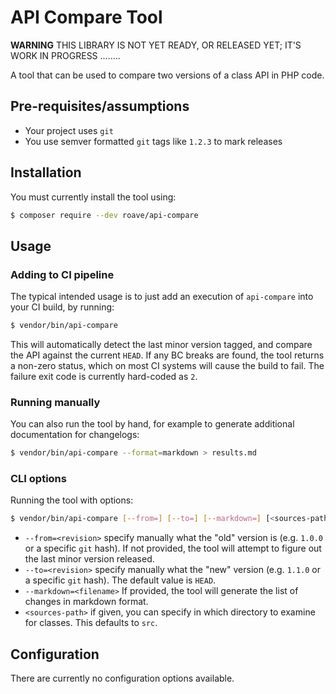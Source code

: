 # API Compare Tool

**WARNING** THIS LIBRARY IS NOT YET READY, OR RELEASED YET; IT'S WORK IN PROGRESS ........

A tool that can be used to compare two versions of a class API in PHP
code.

## Pre-requisites/assumptions

 * Your project uses `git`
 * You use semver formatted `git` tags like `1.2.3` to mark releases

## Installation

You must currently install the tool using:

```bash
$ composer require --dev roave/api-compare
```

## Usage

### Adding to CI pipeline

The typical intended usage is to just add an execution of `api-compare`
into your CI build, by running:

```bash
$ vendor/bin/api-compare
```

This will automatically detect the last minor version tagged, and
compare the API against the current `HEAD`. If any BC breaks are found,
the tool returns a non-zero status, which on most CI systems will cause
the build to fail. The failure exit code is currently hard-coded as `2`.

### Running manually

You can also run the tool by hand, for example to generate additional
documentation for changelogs:

```bash
$ vendor/bin/api-compare --format=markdown > results.md
```

### CLI options

Running the tool with options:

```bash
$ vendor/bin/api-compare [--from=] [--to=] [--markdown=] [<sources-path>]
```

 * `--from=<revision>` specify manually what the "old" version is (e.g.
   `1.0.0` or a specific `git` hash). If not provided, the tool will
   attempt to figure out the last minor version released.
 * `--to=<revision>` specify manually what the "new" version (e.g.
   `1.1.0` or a specific `git` hash). The default value is `HEAD`.
 * `--markdown=<filename>` If provided, the tool will generate the list
   of changes in markdown format.
 * `<sources-path>` if given, you can specify in which directory to
   examine for classes. This defaults to `src`.

## Configuration

There are currently no configuration options available.
